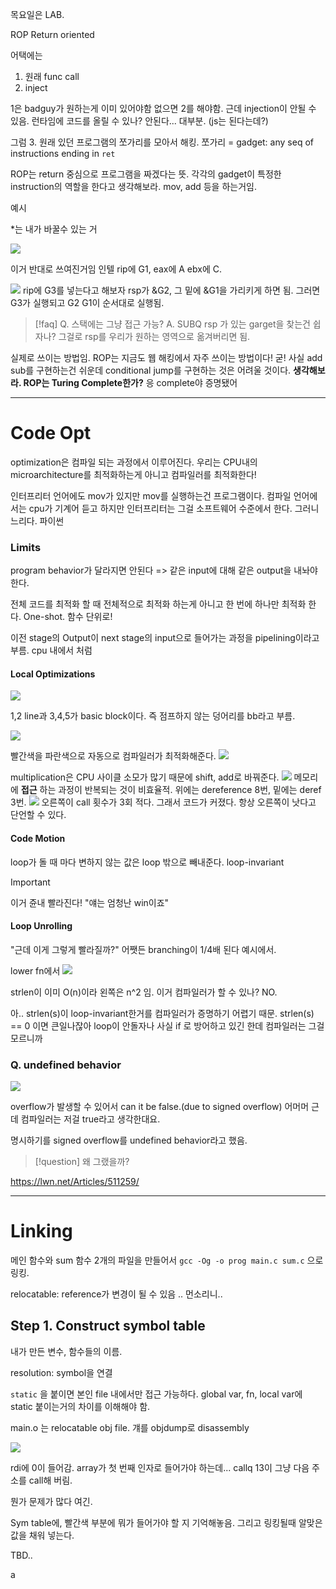 목요일은 LAB.

ROP
Return oriented 

어택에는
1. 원래 func call
2. inject

1은 badguy가 원하는게 이미 있어야함
없으면 2를 해야함.
근데 injection이 안될 수 있음. 런타임에 코드를 올릴 수 있나? 안된다... 대부분. (js는 된다는데?)

그럼 3. 원래 있던 프로그램의 쪼가리를 모아서 해킹.
쪼가리 = gadget: any seq of instructions ending in `ret`

ROP는 return 중심으로 프로그램을 짜겠다는 뜻.
각각의 gadget이 특정한 instruction의 역할을 한다고 생각해보라.
mov, add 등을 하는거임.

예시

\*는 내가 바꿀수 있는 거

![](https://i.imgur.com/au105Pr.png)

이거 반대로 쓰여진거임 인텔
rip에 G1, eax에 A ebx에 C.

![](https://i.imgur.com/4b1XmC2.png)
rip에 G3를 넣는다고 해보자
rsp가 &G2, 그 밑에 &G1을 가리키게 하면 됨.
그러면 G3가 실행되고 G2 G1이 순서대로 실행됨.
>[!faq] 
Q. 스택에는 그냥 접근 가능?
A. SUBQ rsp 가 있는 garget을 찾는건 쉽자나? 그걸로 rsp를 우리가 원하는 영역으로 옮겨버리면 됨.


실제로 쓰이는 방법임. ROP는 지금도 웹 해킹에서 자주 쓰이는 방법이다! 굳!
사실 add sub를 구현하는건 쉬운데 conditional jump를 구현하는 것은 어려울 것이다. 
**생각해보라. ROP는 Turing Complete한가?**
응 complete야 증명됐어

---
# Code Opt

optimization은 컴파일 되는 과정에서 이루어진다. 우리는 CPU내의 microarchitecture를 최적화하는게 아니고 컴파일러를 최적화한다!

인터프리터 언어에도 mov가 있지만 mov를 실행하는건 프로그램이다.
컴파일 언어에서는 cpu가 기계어 듣고 하지만
인터프리터는 그걸 소프트웨어 수준에서 한다. 그러니 느리다. 파이썬

### Limits
program behavior가 달라지면 안된다
=> 같은 input에 대해 같은 output을 내놔야 한다.

전체 코드를 최적화 할 때
전체적으로 최적화 하는게 아니고 한 번에 하나만 최적화 한다. One-shot.
함수 단위로!

이전 stage의 Output이 next stage의 input으로 들어가는 과정을 pipelining이라고 부름.
cpu 내에서 처럼

#### Local Optimizations
![](https://i.imgur.com/4Gj7AUl.png)

1,2 line과 3,4,5가 basic block이다.
즉 점프하지 않는 덩어리를 bb라고 부름.

![](https://i.imgur.com/hp3NIyh.png)

빨간색을 파란색으로 자동으로 컴파일러가 최적화해준다.
![](https://i.imgur.com/GmL0j1A.png)

multiplication은 CPU 사이클 소모가 많기 때문에 shift, add로 바꿔준다.
![](https://i.imgur.com/wu3cDdK.png)
메모리에 **접근** 하는 과정이 반복되는 것이 비효율적.
위에는 dereference 8번, 밑에는 deref 3번.
![](https://i.imgur.com/yLDfxSr.png)
오른쪽이 call 횟수가 3회 적다. 그래서 코드가 커졌다.
항상 오른쪽이 낫다고 단언할 수 있다.

#### Code Motion
loop가 돌 때 마다 변하지 않는 값은 loop 밖으로 빼내준다. loop-invariant

>[!important] 
>이거 쥰내 빨라진다! "얘는 엄청난 win이죠"

#### Loop Unrolling
"근데 이게 그렇게 빨라질까?"
어쨋든 branching이 1/4배 된다 예시에서.

lower fn에서
![](https://i.imgur.com/OiQ5Inz.png)

strlen이 이미 O(n)이라 왼쪽은 n^2 임.
이거 컴파일러가 할 수 있나? NO.

아.. strlen(s)이 loop-invariant한거를 컴파일러가 증명하기 어렵기 때문.
strlen(s) == 0 이면 큰일나잖아 loop이 안돌자나
사실 if 로 방어하고 있긴 한데 컴파일러는 그걸 모르니까

### Q. undefined behavior
![](https://i.imgur.com/IqzB34g.png)

overflow가 발생할 수 있어서 can it be false.(due to signed overflow)
어머머 근데 컴파일러는 저걸 true라고 생각한대요.

명시하기를 signed overflow를 undefined behavior라고 했음.
>[!question] 왜 그랬을까?

https://lwn.net/Articles/511259/

---

# Linking

메인 함수와 sum 함수 2개의 파일을 만들어서 
`gcc -Og -o prog main.c sum.c`
으로 링킹.

relocatable: reference가 변경이 될 수 있음
.. 먼소리니..

## Step 1. Construct symbol table

내가 만든 변수, 함수들의 이름.

resolution: symbol을 연결

`static` 을 붙이면 본인 file 내에서만 접근 가능하다.
global var, fn, local var에 static 붙이는거의 차이를 이해해야 함.

main.o 는 relocatable obj file.
걔를 objdump로 disassembly


![](https://i.imgur.com/jpdrhdc.png)

rdi에 0이 들어감. array가 첫 번째 인자로 들어가야 하는데...
callq 13이 그냥 다음 주소를 call해 버림.

뭔가 문제가 많다 여긴.

Sym table에, 빨간색 부분에 뭐가 들어가야 할 지 기억해놓음. 그리고 링킹될때 알맞은 값을 채워 넣는다.

TBD..


a

